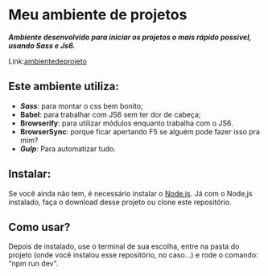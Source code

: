 # Meu ambiente de projetos

***Ambiente desenvolvido para iniciar os projetos o mais rápido possivel, usando Sass e Js6.***


Link:[ambientedeprojeto](https://github.com/t4vor4/ambientedeprojeto)

## Este ambiente utiliza:

 - ***Sass***: para montar o css bem bonito;
- **Babel**: para trabalhar com JS6 sem ter dor de cabeça;
- **Browserify**: para utilizar módulos enquanto trabalha com o JS6. 
- **BrowserSync**: porque ficar apertando F5 se alguém pode fazer isso pra mim?
- ***Gulp***: Para automatizar tudo.

## Instalar:
Se você ainda não tem, é necessário instalar o [Node.js](https://nodejs.org/en/download/). Já com o Node,js instalado, faça o download desse projeto ou clone este repositório. 

## Como usar?
Depois de instalado, use o terminal de sua escolha, entre na pasta do projeto (onde você instalou esse repositório, no caso...) e rode o comando: "npm run dev".